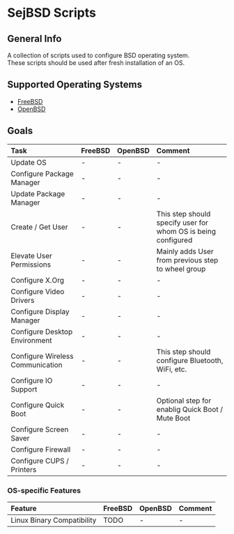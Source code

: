 # SejBSD Scripts

## General Info
A collection of scripts used to configure BSD operating system. <br/>
These scripts should be used after fresh installation of an OS. <br/>

## Supported Operating Systems
- [FreeBSD](https://www.freebsd.org)
- [OpenBSD](https://www.openbsd.org)

## Goals
| Task | FreeBSD | OpenBSD | Comment |
|:-----|:--------|:--------|:--------|
| Update OS | - | - | - |
| Configure Package Manager | - | - | - |
| Update Package Manager | - | - | - |
| Create / Get User | - | - | This step should specify user for whom OS is being configured |
| Elevate User Permissions | - | - | Mainly adds User from previous step to wheel group |
| Configure X.Org | - | - | - |
| Configure Video Drivers | - | - | - |
| Configure Display Manager | - | - | - |
| Configure Desktop Environment | - | - | - |
| Configure Wireless Communication | - | - | This step should configure Bluetooth, WiFi, etc. |
| Configure IO Support | - | - | - |
| Configure Quick Boot | - | - | Optional step for enablig Quick Boot / Mute Boot |
| Configure Screen Saver | - | - | - |
| Configure Firewall | - | - | - |
| Configure CUPS / Printers | - | - | - |

### OS-specific Features
| Feature | FreeBSD | OpenBSD | Comment |
|:--------|:--------|:--------|:--------|
| Linux Binary Compatibility | TODO | - | - |
